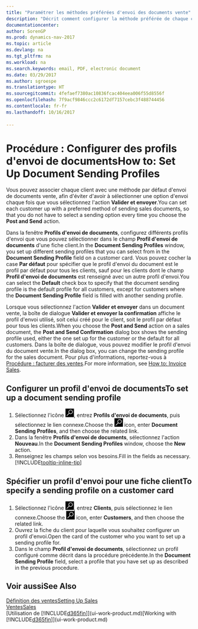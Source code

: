 ```yaml
---
title: "Paramétrer les méthodes préférées d'envoi des documents vente"
description: "Décrit comment configurer la méthode préférée de chaque client pour l'envoi de documents vente, par exemple par e-mail, au format PDF, sous forme de document électronique, etc."
documentationcenter: 
author: SorenGP
ms.prod: dynamics-nav-2017
ms.topic: article
ms.devlang: na
ms.tgt_pltfrm: na
ms.workload: na
ms.search.keywords: email, PDF, electronic document
ms.date: 03/29/2017
ms.author: sgroespe
ms.translationtype: HT
ms.sourcegitcommit: 4fefaef7380ac10836fcac404eea006f55d8556f
ms.openlocfilehash: 7f9acf9846ccc2c6172df7157cebc3f488744456
ms.contentlocale: fr-fr
ms.lasthandoff: 10/16/2017

---
```

# <a name="how-to-set-up-document-sending-profiles"></a><span data-ttu-id="e925f-103">Procédure : Configurer des profils d'envoi de documents</span><span class="sxs-lookup"><span data-stu-id="e925f-103">How to: Set Up Document Sending Profiles</span></span>
<span data-ttu-id="e925f-104">Vous pouvez associer chaque client avec une méthode par défaut d'envoi de documents vente, afin d'éviter d'avoir à sélectionner une option d'envoi chaque fois que vous sélectionnez l'action **Valider et envoyer**.</span><span class="sxs-lookup"><span data-stu-id="e925f-104">You can set each customer up with a preferred method of sending sales documents, so that you do not have to select a sending option every time you choose the **Post and Send** action.</span></span>

<span data-ttu-id="e925f-105">Dans la fenêtre **Profils d'envoi de documents**, configurez différents profils d'envoi que vous pouvez sélectionner dans le champ **Profil d'envoi de documents** d'une fiche client.</span><span class="sxs-lookup"><span data-stu-id="e925f-105">In the **Document Sending Profiles** window, you set up different sending profiles that you can select from in the **Document Sending Profile** field on a customer card.</span></span> <span data-ttu-id="e925f-106">Vous pouvez cocher la case **Par défaut** pour spécifier que le profil d'envoi du document est le profil par défaut pour tous les clients, sauf pour les clients dont le champ **Profil d'envoi de documents** est renseigné avec un autre profil d'envoi.</span><span class="sxs-lookup"><span data-stu-id="e925f-106">You can select the **Default** check box to specify that the document sending profile is the default profile for all customers, except for customers where the **Document Sending Profile** field is filled with another sending profile.</span></span>

<span data-ttu-id="e925f-107">Lorsque vous sélectionnez l'action **Valider et envoyer** dans un document vente, la boîte de dialogue **Valider et envoyer la confirmation** affiche le profil d'envoi utilisé, soit celui créé pour le client, soit le profil par défaut pour tous les clients.</span><span class="sxs-lookup"><span data-stu-id="e925f-107">When you choose the **Post and Send** action on a sales document, the **Post and Send Confirmation** dialog box shows the sending profile used, either the one set up for the customer or the default for all customers.</span></span> <span data-ttu-id="e925f-108">Dans la boîte de dialogue, vous pouvez modifier le profil d'envoi du document vente.</span><span class="sxs-lookup"><span data-stu-id="e925f-108">In the dialog box, you can change the sending profile for the sales document.</span></span> <span data-ttu-id="e925f-109">Pour plus d'informations, reportez-vous à [Procédure : facturer des ventes](sales-how-invoice-sales.md).</span><span class="sxs-lookup"><span data-stu-id="e925f-109">For more information, see [How to: Invoice Sales](sales-how-invoice-sales.md).</span></span>

## <a name="to-set-up-a-document-sending-profile"></a><span data-ttu-id="e925f-110">Configurer un profil d'envoi de documents</span><span class="sxs-lookup"><span data-stu-id="e925f-110">To set up a document sending profile</span></span>
1. <span data-ttu-id="e925f-111">Sélectionnez l'icône ![Page ou état pour la recherche](media/ui-search/search_small.png "Page ou état pour la recherche"), entrez **Profils d'envoi de documents**, puis sélectionnez le lien connexe.</span><span class="sxs-lookup"><span data-stu-id="e925f-111">Choose the ![Search for Page or Report](media/ui-search/search_small.png "Search for Page or Report icon") icon, enter **Document Sending Profiles**, and then choose the related link.</span></span>
2. <span data-ttu-id="e925f-112">Dans la fenêtre **Profils d'envoi de documents**, sélectionnez l'action **Nouveau**.</span><span class="sxs-lookup"><span data-stu-id="e925f-112">In the **Document Sending Profiles** window, choose the **New** action.</span></span>
3. <span data-ttu-id="e925f-113">Renseignez les champs selon vos besoins.</span><span class="sxs-lookup"><span data-stu-id="e925f-113">Fill in the fields as necessary.</span></span> [!INCLUDE[tooltip-inline-tip](includes/tooltip-inline-tip_md.md)]

## <a name="to-specify-a-sending-profile-on-a-customer-card"></a><span data-ttu-id="e925f-114">Spécifier un profil d'envoi pour une fiche client</span><span class="sxs-lookup"><span data-stu-id="e925f-114">To specify a sending profile on a customer card</span></span>
1. <span data-ttu-id="e925f-115">Sélectionnez l'icône ![Page ou état pour la recherche](media/ui-search/search_small.png "Page ou état pour la recherche"), entrez **Clients**, puis sélectionnez le lien connexe.</span><span class="sxs-lookup"><span data-stu-id="e925f-115">Choose the ![Search for Page or Report](media/ui-search/search_small.png "Search for Page or Report icon") icon, enter **Customers**, and then choose the related link.</span></span>
2. <span data-ttu-id="e925f-116">Ouvrez la fiche du client pour laquelle vous souhaitez configurer un profil d'envoi.</span><span class="sxs-lookup"><span data-stu-id="e925f-116">Open the card of the customer who you want to set up a sending profile for.</span></span>
3. <span data-ttu-id="e925f-117">Dans le champ **Profil d'envoi de documents**, sélectionnez un profil configuré comme décrit dans la procédure précédente.</span><span class="sxs-lookup"><span data-stu-id="e925f-117">In the **Document Sending Profile** field, select a profile that you have set up as described in the previous procedure.</span></span>

## <a name="see-also"></a><span data-ttu-id="e925f-118">Voir aussi</span><span class="sxs-lookup"><span data-stu-id="e925f-118">See Also</span></span>
[<span data-ttu-id="e925f-119">Définition des ventes</span><span class="sxs-lookup"><span data-stu-id="e925f-119">Setting Up Sales</span></span>](sales-setup-sales.md)  
[<span data-ttu-id="e925f-120">Ventes</span><span class="sxs-lookup"><span data-stu-id="e925f-120">Sales</span></span>](sales-manage-sales.md)  
<span data-ttu-id="e925f-121">[Utilisation de [!INCLUDE[d365fin](includes/d365fin_md.md)]](ui-work-product.md)</span><span class="sxs-lookup"><span data-stu-id="e925f-121">[Working with [!INCLUDE[d365fin](includes/d365fin_md.md)]](ui-work-product.md)</span></span>

